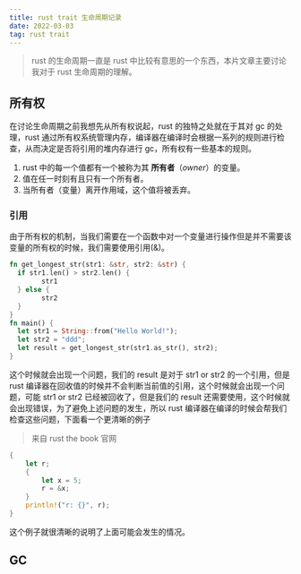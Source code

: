 ```yaml
---
title: rust trait 生命周期记录
date: 2022-03-03
tag: rust trait
---
```


> rust 的生命周期一直是 rust 中比较有意思的一个东西，本片文章主要讨论我对于 rust 生命周期的理解。



## 所有权

在讨论生命周期之前我想先从所有权说起，rust 的独特之处就在于其对 gc 的处理，rust 通过所有权系统管理内存，编译器在编译时会根据一系列的规则进行检查，从而决定是否将引用的堆内存进行 gc，所有权有一些基本的规则。

1. rust 中的每一个值都有一个被称为其 **所有者**（*owner*）的变量。
2. 值在任一时刻有且只有一个所有者。
3. 当所有者（变量）离开作用域，这个值将被丢弃。



### 引用

由于所有权的机制，当我们需要在一个函数中对一个变量进行操作但是并不需要该变量的所有权的时候，我们需要使用引用(&)。

```rust
fn get_longest_str(str1: &str, str2: &str) {
  if str1.len() > str2.len() {
        str1
  } else {
        str2
  }
}
fn main() {
  let str1 = String::from("Hello World!");
  let str2 = "ddd";
  let result = get_longest_str(str1.as_str(), str2);
}
```



这个时候就会出现一个问题，我们的 result 是对于 str1 or str2 的一个引用，但是 rust 编译器在回收值的时候并不会判断当前值的引用，这个时候就会出现一个问题，可能 str1 or str2 已经被回收了，但是我们的 result 还需要使用，这个时候就会出现错误，为了避免上述问题的发生，所以 rust 编译器在编译的时候会帮我们检查这些问题，下面看一个更清晰的例子

> 来自 rust the book 官网

```rust
{
    let r;
    {
        let x = 5;
        r = &x;
    }
    println!("r: {}", r);
}
```

这个例子就很清晰的说明了上面可能会发生的情况。



## GC





